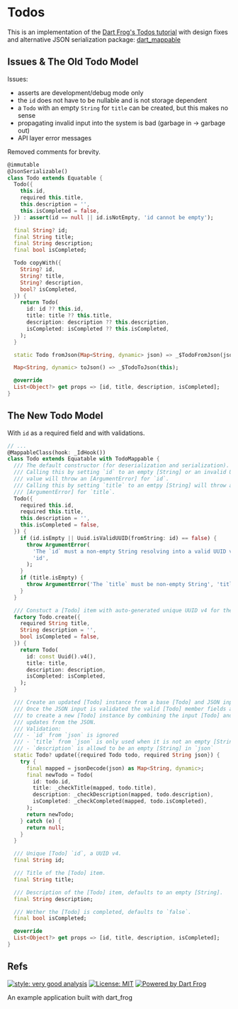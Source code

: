 # Todos

This is an implementation of the [Dart Frog's Todos tutorial](https://dartfrog.vgv.dev/docs/tutorials/todos)
with design fixes and alternative JSON serialization package: [dart_mappable](https://pub.dev/packages/dart_mappable)

## Issues & The Old Todo Model

Issues:

* asserts are development/debug mode only
* the `id` does not have to be nullable and is not storage dependent
* a `Todo` with an empty `String` for `title` can be created, but this makes no sense
* propagating invalid input into the system is bad (garbage in -> garbage out)
* API layer error messages

Removed comments for brevity.

```dart
@immutable
@JsonSerializable()
class Todo extends Equatable {
  Todo({
    this.id,
    required this.title,
    this.description = '',
    this.isCompleted = false,
  }) : assert(id == null || id.isNotEmpty, 'id cannot be empty');

  final String? id;
  final String title;
  final String description;
  final bool isCompleted;

  Todo copyWith({
    String? id,
    String? title,
    String? description,
    bool? isCompleted,
  }) {
    return Todo(
      id: id ?? this.id,
      title: title ?? this.title,
      description: description ?? this.description,
      isCompleted: isCompleted ?? this.isCompleted,
    );
  }

  static Todo fromJson(Map<String, dynamic> json) => _$TodoFromJson(json);

  Map<String, dynamic> toJson() => _$TodoToJson(this);

  @override
  List<Object?> get props => [id, title, description, isCompleted];
}
```

## The New Todo Model

With `id` as a required field and with validations.

```dart
// ...
@MappableClass(hook: _IdHook())
class Todo extends Equatable with TodoMappable {
  /// The default constructor (for deserialization and serialization).
  /// Calling this by setting `id` to an empty [String] or an invalid UUID v4
  /// value will throw an [ArgumentError] for `id`.
  /// Calling this by setting `title` to an emtpy [String] will throw an
  /// [ArgumentError] for `title`.
  Todo({
    required this.id,
    required this.title,
    this.description = '',
    this.isCompleted = false,
  }) {
    if (id.isEmpty || Uuid.isValidUUID(fromString: id) == false) {
      throw ArgumentError(
        'The `id` must a non-empty String resolving into a valid UUID v4',
        'id',
      );
    }
    if (title.isEmpty) {
      throw ArgumentError('The `title` must be non-empty String', 'title');
    }
  }

  /// Constuct a [Todo] item with auto-generated unique UUID v4 for the `id`.
  factory Todo.create({
    required String title,
    String description = '',
    bool isCompleted = false,
  }) {
    return Todo(
      id: const Uuid().v4(),
      title: title,
      description: description,
      isCompleted: isCompleted,
    );
  }

  /// Create an updated [Todo] instance from a base [Todo] and JSON input.
  /// Once the JSON input is validated the valid [Todo] member fields are used
  /// to create a new [Todo] instance by combining the input [Todo] and field
  /// updates from the JSON.
  /// Validation:
  /// - `id` from `json` is ignored
  /// - `title` from `json` is only used when it is not an empty [String]
  /// - `description` is allowd to be an empty [String] in `json`
  static Todo? update({required Todo todo, required String json}) {
    try {
      final mapped = jsonDecode(json) as Map<String, dynamic>;
      final newTodo = Todo(
        id: todo.id,
        title: _checkTitle(mapped, todo.title),
        description: _checkDescription(mapped, todo.description),
        isCompleted: _checkCompleted(mapped, todo.isCompleted),
      );
      return newTodo;
    } catch (e) {
      return null;
    }
  }

  /// Unique [Todo] `id`, a UUID v4.
  final String id;

  /// Title of the [Todo] item.
  final String title;

  /// Description of the [Todo] item, defaults to an empty [String].
  final String description;

  /// Wether the [Todo] is completed, defaults to `false`.
  final bool isCompleted;

  @override
  List<Object?> get props => [id, title, description, isCompleted];
}
```

## Refs

[![style: very good analysis][very_good_analysis_badge]][very_good_analysis_link]
[![License: MIT][license_badge]][license_link]
[![Powered by Dart Frog](https://img.shields.io/endpoint?url=https://tinyurl.com/dartfrog-badge)](https://dartfrog.vgv.dev)

An example application built with dart_frog

[license_badge]: https://img.shields.io/badge/license-MIT-blue.svg
[license_link]: https://opensource.org/licenses/MIT
[very_good_analysis_badge]: https://img.shields.io/badge/style-very_good_analysis-B22C89.svg
[very_good_analysis_link]: https://pub.dev/packages/very_good_analysis

